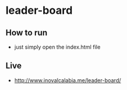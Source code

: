# leader-board

## How to run
- just simply open the index.html file

## Live
- http://www.inovalcalabia.me/leader-board/